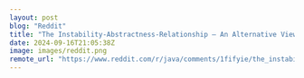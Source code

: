 ```yaml
---
layout: post
blog: "Reddit"
title: "The Instability-Abstractness-Relationship – An Alternative View"
date: 2024-09-16T21:05:38Z
image: images/reddit.png
remote_url: "https://www.reddit.com/r/java/comments/1fifyie/the_instabilityabstractnessrelationship_an/"
---
```


